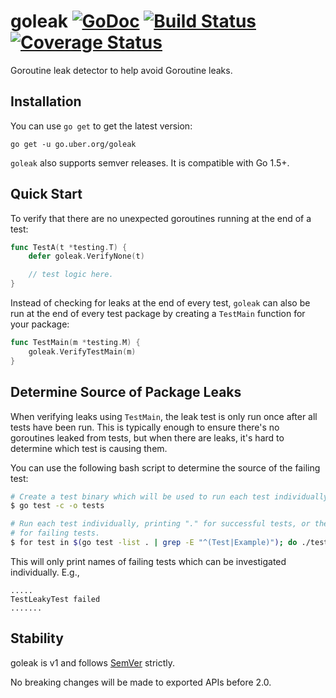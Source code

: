 # goleak [![GoDoc][doc-img]][doc] [![Build Status][ci-img]][ci] [![Coverage Status][cov-img]][cov]

Goroutine leak detector to help avoid Goroutine leaks.

## Installation

You can use `go get` to get the latest version:

`go get -u go.uber.org/goleak`

`goleak` also supports semver releases. It is compatible with Go 1.5+.

## Quick Start

To verify that there are no unexpected goroutines running at the end of a test:

```go
func TestA(t *testing.T) {
	defer goleak.VerifyNone(t)

	// test logic here.
}
```

Instead of checking for leaks at the end of every test, `goleak` can also be run
at the end of every test package by creating a `TestMain` function for your
package:

```go
func TestMain(m *testing.M) {
	goleak.VerifyTestMain(m)
}
```

## Determine Source of Package Leaks

When verifying leaks using `TestMain`, the leak test is only run once after all tests
have been run. This is typically enough to ensure there's no goroutines leaked from
tests, but when there are leaks, it's hard to determine which test is causing them.

You can use the following bash script to determine the source of the failing test:

```sh
# Create a test binary which will be used to run each test individually
$ go test -c -o tests

# Run each test individually, printing "." for successful tests, or the test name
# for failing tests.
$ for test in $(go test -list . | grep -E "^(Test|Example)"); do ./tests -test.run "^$test\$" &>/dev/null && echo -n "." || echo -e "\n$test failed"; done
```

This will only print names of failing tests which can be investigated individually. E.g.,

```
.....
TestLeakyTest failed
.......
```

## Stability

goleak is v1 and follows [SemVer](http://semver.org/) strictly.

No breaking changes will be made to exported APIs before 2.0.

[doc-img]: https://godoc.org/go.uber.org/goleak?status.svg
[doc]: https://godoc.org/go.uber.org/goleak
[ci-img]: https://github.com/uber-go/goleak/actions/workflows/go.yml/badge.svg
[ci]: https://github.com/uber-go/goleak/actions/workflows/go.yml
[cov-img]: https://codecov.io/gh/uber-go/goleak/branch/master/graph/badge.svg
[cov]: https://codecov.io/gh/uber-go/goleak
